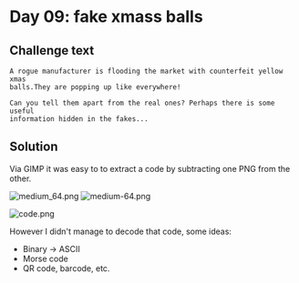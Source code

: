 # Day 09: fake xmass balls

## Challenge text

```
A rogue manufacturer is flooding the market with counterfeit yellow xmas
balls.They are popping up like everywhere!

Can you tell them apart from the real ones? Perhaps there is some useful
information hidden in the fakes...
```

## Solution

Via GIMP it was easy to to extract a code by subtracting one PNG from the other.

![medium_64.png](09/medium_64.png)
![medium-64.png](09/medium-64.png)

![code.png](09/code.png)

However I didn't manage to decode that code, some ideas:

- Binary -> ASCII
- Morse code
- QR code, barcode, etc.
